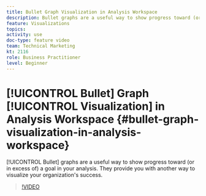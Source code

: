 ```yaml
---
title: Bullet Graph Visualization in Analysis Workspace
description: Bullet graphs are a useful way to show progress toward (or in excess of) a goal in your analysis. They provide you with another way to visualize your organization's success.
feature: Visualizations
topics: 
activity: use
doc-type: feature video
team: Technical Marketing
kt: 2116
role: Business Practitioner
level: Beginner
---
```


# [!UICONTROL Bullet] Graph [!UICONTROL Visualization] in Analysis Workspace {#bullet-graph-visualization-in-analysis-workspace}

[!UICONTROL Bullet] graphs are a useful way to show progress toward (or in excess of) a goal in your analysis. They provide you with another way to visualize your organization's success.

>[!VIDEO](https://video.tv.adobe.com/v/23989/?quality=12)
